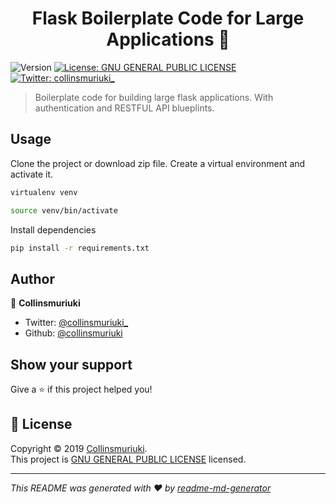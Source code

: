 <h1 align="center">Flask Boilerplate Code for Large Applications 🍛</h1>
<p>
  <img alt="Version" src="https://img.shields.io/badge/version-version 1.1.1-blue.svg?cacheSeconds=2592000" />
  <a href="LICENSE" target="_blank">
    <img alt="License: GNU GENERAL PUBLIC LICENSE" src="https://img.shields.io/badge/License-GNU GENERAL PUBLIC LICENSE-yellow.svg" />
  </a>
  <a href="https://twitter.com/collinsmuriuki_" target="_blank">
    <img alt="Twitter: collinsmuriuki_" src="https://img.shields.io/twitter/follow/collinsmuriuki_.svg?style=social" />
  </a>
</p>

> Boilerplate code for building large flask applications. With authentication and RESTFUL API blueplints.

## Usage
Clone the project or download zip file.
Create a virtual environment and activate it.
```sh
virtualenv venv
```
```sh
source venv/bin/activate
```
Install dependencies
```sh
pip install -r requirements.txt
```

## Author

👤 **Collinsmuriuki**

* Twitter: [@collinsmuriuki_](https://twitter.com/collinsmuriuki_)
* Github: [@collinsmuriuki](https://github.com/collinsmuriuki)

## Show your support

Give a ⭐️ if this project helped you!

## 📝 License

Copyright © 2019 [Collinsmuriuki](https://github.com/collinsmuriuki).<br />
This project is [GNU GENERAL PUBLIC LICENSE](LICENSE) licensed.

***
_This README was generated with ❤️ by [readme-md-generator](https://github.com/kefranabg/readme-md-generator)_